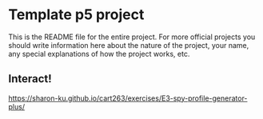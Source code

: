 # Template p5 project

This is the README file for the entire project. For more official projects you should write information here about the nature of the project, your name, any special explanations of how the project works, etc.

## Interact!

https://sharon-ku.github.io/cart263/exercises/E3-spy-profile-generator-plus/
